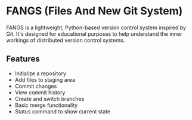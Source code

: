 # FANGS (Files And New Git System)

FANGS is a lightweight, Python-based version control system inspired by Git. It's designed for educational purposes to help understand the inner workings of distributed version control systems.

## Features

- Initialize a repository
- Add files to staging area
- Commit changes
- View commit history
- Create and switch branches
- Basic merge functionality
- Status command to show current state

